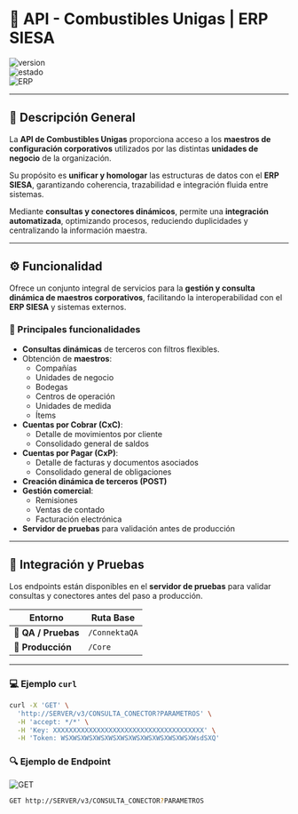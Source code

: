 # 🧩 API - Combustibles Unigas | ERP SIESA  
![version](https://img.shields.io/badge/Versión-1.26.10.28-blue.svg)  
![estado](https://img.shields.io/badge/Estado-Estable-brightgreen.svg)  
![ERP](https://img.shields.io/badge/ERP-SIESA-orange.svg)

---

## 📘 Descripción General  

La **API de Combustibles Unigas** proporciona acceso a los **maestros de configuración corporativos** utilizados por las distintas **unidades de negocio** de la organización.  

Su propósito es **unificar y homologar** las estructuras de datos con el **ERP SIESA**, garantizando coherencia, trazabilidad e integración fluida entre sistemas.  

Mediante **consultas y conectores dinámicos**, permite una **integración automatizada**, optimizando procesos, reduciendo duplicidades y centralizando la información maestra.  

---

## ⚙️ Funcionalidad  

Ofrece un conjunto integral de servicios para la **gestión y consulta dinámica de maestros corporativos**, facilitando la interoperabilidad con el **ERP SIESA** y sistemas externos.

### 🔹 Principales funcionalidades  

- **Consultas dinámicas** de terceros con filtros flexibles.  
- Obtención de **maestros**:
  - Compañías  
  - Unidades de negocio  
  - Bodegas  
  - Centros de operación  
  - Unidades de medida  
  - Ítems  
- **Cuentas por Cobrar (CxC)**:
  - Detalle de movimientos por cliente  
  - Consolidado general de saldos  
- **Cuentas por Pagar (CxP)**:
  - Detalle de facturas y documentos asociados  
  - Consolidado general de obligaciones  
- **Creación dinámica de terceros (POST)**  
- **Gestión comercial**:
  - Remisiones  
  - Ventas de contado  
  - Facturación electrónica  
- **Servidor de pruebas** para validación antes de producción  

---

## 🔗 Integración y Pruebas  

Los endpoints están disponibles en el **servidor de pruebas** para validar consultas y conectores antes del paso a producción.  

| Entorno | Ruta Base |
|----------|------------|
| 🧪 **QA / Pruebas** | `/ConnektaQA` |
| 🚀 **Producción** | `/Core` |

---

### 💻 Ejemplo `curl`

```bash
curl -X 'GET' \
  'http://SERVER/v3/CONSULTA_CONECTOR?PARAMETROS' \
  -H 'accept: */*' \
  -H 'Key: XXXXXXXXXXXXXXXXXXXXXXXXXXXXXXXXXXXXXX' \
  -H 'Token: WSXWSXWSXWSXWSXWSXWSXWSXWSXWSXWSXWsdSXQ'
```

### 🔍 Ejemplo de Endpoint
![GET](https://img.shields.io/badge/GET-brightgreen.svg) 
```bash
GET http://SERVER/v3/CONSULTA_CONECTOR?PARAMETROS
```
